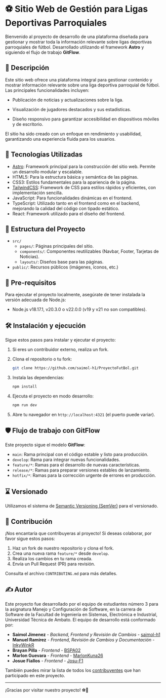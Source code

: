 # ⚽ Sitio Web de Gestión para Ligas Deportivas Parroquiales

Bienvenido al proyecto de desarrollo de una plataforma diseñada para gestionar y mostrar toda la información relevante sobre ligas deportivas parroquiales de fútbol. 
Desarrollado utilizando el framework **Astro** y siguiendo el flujo de trabajo **GitFlow**.

## 🌟 Descripción

Este sitio web ofrece una plataforma integral para gestionar contenido y mostrar información relevante sobre una liga deportiva parroquial de fútbol. Las principales funcionalidades incluyen:

 - Publicación de noticias y actualizaciones sobre la liga.

 - Visualización de jugadores destacados y sus estadísticas.

 - Diseño responsivo para garantizar accesibilidad en dispositivos móviles y de escritorio.

El sitio ha sido creado con un enfoque en rendimiento y usabilidad, garantizando una experiencia fluida para los usuarios.

## 🚀 Tecnologías Utilizadas

- [Astro](https://astro.build/): Framework principal para la construcción del sitio web. Permite un desarrollo modular y escalable.
- HTML5: Para la estructura básica y semántica de las páginas.
- CSS3: Estilos fundamentales para la apariencia de la página.
- [TailwindCSS](https://tailwindcss.com/): Framework de CSS para estilos rápidos y eficientes, con implementación sencilla.
- JavaScript: Para funcionalidades dinámicas en el frontend.
- TypeScript: Utilizado tanto en el frontend como en el backend, mejorando la calidad del código con tipado estático.
- React: Framework utilizado para el diseño del frontend.
## 📂 Estructura del Proyecto

- `src/`
  - `pages/`: Páginas principales del sitio.
  - `components/`: Componentes reutilizables (Navbar, Footer, Tarjetas de Noticias).
  - `layouts/`: Diseños base para las páginas.
- `public/`: Recursos públicos (imágenes, íconos, etc.)

## 📄 Pre-requisitos
Para ejecutar el proyecto localmente, asegúrate de tener instalada la versión adecuada de Node.js:
- Node.js v18.17.1, v20.3.0 o v22.0.0 (v19 y v21 no son compatibles).

## 🛠️ Instalación y ejecución
Sigue estos pasos para instalar y ejecutar el proyecto:

1. Si eres un contribuidor externo, realiza un fork.

2. Clona el repositorio o tu fork:
   ```bash
   git clone https://github.com/saimol-h1/ProyectoFutBol.git
   ```

3. Instala las dependencias:
   ```bash
   npm install
   ```

4. Ejecuta el proyecto en modo desarrollo:
   ```bash
   npm run dev
   ```

5. Abre tu navegador en `http://localhost:4321` (el puerto puede variar).

## 🛡️ Flujo de trabajo con GitFlow

Este proyecto sigue el modelo **GitFlow**:
- `main`: Rama principal con el código estable y listo para producción.
- `develop`: Rama para integrar nuevas funcionalidades.
- `feature/*`: Ramas para el desarrollo de nuevas características.
- `release/*`: Ramas para preparar versiones estables de lanzamiento.
- `hotfix/*`: Ramas para la corrección urgente de errores en producción.

## ⌛ Versionado 
Utilizamos el sistema de [Semantic Versioning (SemVer)](http://semver.org/) para el versionado.

## 📜 Contribución

¡Nos encantaría que contribuyeras al proyecto! Si deseas colaborar, por favor sigue estos pasos:

1. Haz un fork de nuestro repositorio y clona el fork.
2. Crea una nueva rama `feature/*` desde `develop`.
3. Realiza los cambios en tu rama creada.
4. Envía un Pull Request (PR) para revisión.

Consulta el archivo `CONTRIBUTING.md` para más detalles.

## ✍️ Autor

Este proyecto fue desarrollado por el equipo de estudiantes número 3 para la asignatura Manejo y Configuración de Software, en la carrera de Software de la Facultad de Ingeniería en Sistemas, Electrónica e Industrial, Universidad Técnica de Ambato.
El equipo de desarrollo está conformado por:
  - **Saimol Jimenez** - *Backend, Frontend y Revisión de Cambios* - [saimol-h1](https://github.com/saimol-h1)
  - **Manuel Ramírez** - *Frontend, Revisión de Cambios y Documentación* - [InkyWinkR](https://github.com/InkyWinkR)
  - **Brayan Pilla** - *Frontend* - [BSPA02](https://github.com/BSPA02)
  - **Marlon Guevara** - *Frontend* - [MarlonKuna26](https://github.com/MarlonKuna26)
  - **Josue Fiallos** - *Frontend* - [Josu-F1](https://github.com/Josu-F1)

También puedes mirar la lista de todos los [contribuyentes](https://github.com/saimol-h1/ProyectoFutBol/graphs/contributors) que han participado en este proyecto. 

---

¡Gracias por visitar nuestro proyecto! ⚽🚀
